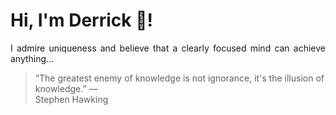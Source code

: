 # Hi, I'm Derrick 👋!
<p align="justify">I admire uniqueness and believe that a clearly focused mind can achieve anything...</p> 
<!-- #quote-start -->
<blockquote>&ldquo;The greatest enemy of knowledge is not ignorance, it's the illusion of knowledge.&rdquo; &mdash; <footer>Stephen Hawking</footer></blockquote>
<!-- #quote-end -->
